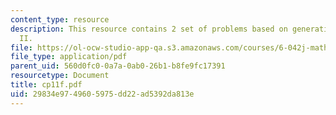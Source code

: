 ```yaml
---
content_type: resource
description: This resource contains 2 set of problems based on generating functions
  II.
file: https://ol-ocw-studio-app-qa.s3.amazonaws.com/courses/6-042j-mathematics-for-computer-science-fall-2005/29834e9749605975dd22ad5392da813e_cp11f.pdf
file_type: application/pdf
parent_uid: 560d0fc0-0a7a-0ab0-26b1-b8fe9fc17391
resourcetype: Document
title: cp11f.pdf
uid: 29834e97-4960-5975-dd22-ad5392da813e
---
```

